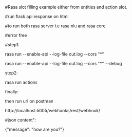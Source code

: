 #Rasa slot filling example either from entities and action slot. 

#run flask api response on html

#to run both rasa server i.e rasa nlu and rasa core

#error free

#step1:

rasa run --enable-api --log-file out.log --cors "*"

rasa run --enable-api --log-file out.log --cors "*" --debug

step2:

rasa run actions

finally:

then run url on postman

http://localhost:5005/webhooks/rest/webhook/

#json content":

{"message": "how are you?"}
